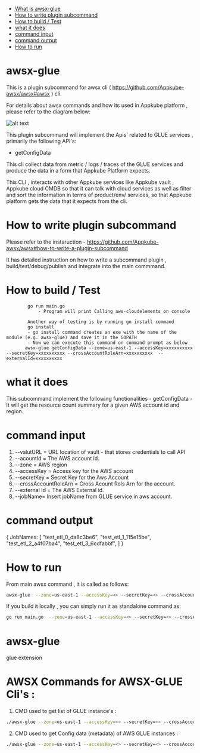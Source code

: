- [What is awsx-glue](#awsx-glue)
- [How to write plugin subcommand](#how-to-write-plugin-subcommand)
- [How to build / Test](#how-to-build--test)
- [what it does ](#what-it-does)
- [command input](#command-input)
- [command output](#command-output)
- [How to run ](#how-to-run)

# awsx-glue

This is a plugin subcommand for awsx cli ( https://github.com/Appkube-awsx/awsx#awsx ) cli.

For details about awsx commands and how its used in Appkube platform , please refer to the diagram below:

![alt text](https://raw.githubusercontent.com/AppkubeCloud/appkube-architectures/main/LayeredArchitecture-phase2.svg)

This plugin subcommand will implement the Apis' related to GLUE services , primarily the following API's:

- getConfigData

This cli collect data from metric / logs / traces of the GLUE services and produce the data in a form that Appkube Platform expects.

This CLI , interacts with other Appkube services like Appkube vault , Appkube cloud CMDB so that it can talk with cloud services as
well as filter and sort the information in terms of product/env/ services, so that Appkube platform gets the data that it expects from the cli.

# How to write plugin subcommand

Please refer to the instaruction -
https://github.com/Appkube-awsx/awsx#how-to-write-a-plugin-subcommand

It has detailed instruction on how to write a subcommand plugin , build/test/debug/publish and integrate into the main commmand.

# How to build / Test

            go run main.go
                - Program will print Calling aws-cloudelements on console

            Another way of testing is by running go install command
            go install
            - go install command creates an exe with the name of the module (e.g. awsx-glue) and save it in the GOPATH
            - Now we can execute this command on command prompt as below
           awsx-glue getConfigData --zone=us-east-1 --accessKey=xxxxxxxxxx --secretKey=xxxxxxxxxx --crossAccountRoleArn=xxxxxxxxxx  --externalId=xxxxxxxxxx

# what it does

This subcommand implement the following functionalities -
getConfigData - It will get the resource count summary for a given AWS account id and region.

# command input

1. --valutURL = URL location of vault - that stores credentials to call API
2. --acountId = The AWS account id.
3. --zone = AWS region
4. --accessKey = Access key for the AWS account
5. --secretKey = Secret Key for the Aws Account
6. --crossAccountRoleArn = Cross Acount Rols Arn for the account.
7. --external Id = The AWS External id.
8. --jobName= Insert jobName from GLUE service in aws account.

# command output

{
JobNames: [
"test_etl_0_da8c3be6",
"test_etl_1_115e15be",
"test_etl_2_a4f07ba4",
"test_etl_3_6cdfabbf",
]
}

# How to run

From main awsx command , it is called as follows:

```bash
awsx-glue  --zone=us-east-1 --accessKey=<> --secretKey=<> --crossAccountRoleArn=<>  --externalId=<>
```

If you build it locally , you can simply run it as standalone command as:

```bash
go run main.go  --zone=us-east-1 --accessKey=<> --secretKey=<> --crossAccountRoleArn=<> --externalId=<>
```

# awsx-glue

glue extension

# AWSX Commands for AWSX-GLUE Cli's :

1. CMD used to get list of GLUE instance's :

```bash
./awsx-glue --zone=us-east-1 --accessKey=<> --secretKey=<> --crossAccountRoleArn=<> --externalId=<>
```

2. CMD used to get Config data (metadata) of AWS GLUE instances :

```bash
./awsx-glue --zone=us-east-1 --accessKey=<> --secretKey=<> --crossAccountRoleArn=<> --externalId=<> getConfigData --jobName=<>
```
